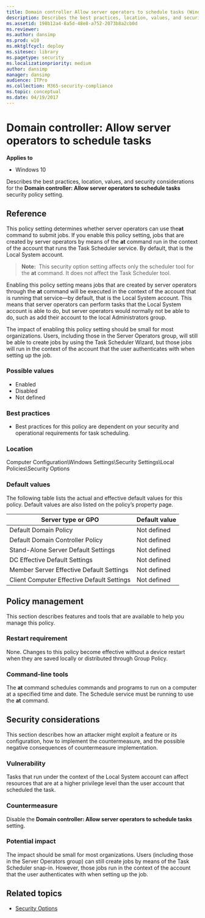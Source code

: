 ```yaml
---
title: Domain controller Allow server operators to schedule tasks (Windows 10)
description: Describes the best practices, location, values, and security considerations for the Domain controller Allow server operators to schedule tasks security policy setting.
ms.assetid: 198b12a4-8a5d-48e8-a752-2073b8a2cb0d
ms.reviewer:
ms.author: dansimp
ms.prod: w10
ms.mktglfcycl: deploy
ms.sitesec: library
ms.pagetype: security
ms.localizationpriority: medium
author: dansimp
manager: dansimp
audience: ITPro
ms.collection: M365-security-compliance
ms.topic: conceptual
ms.date: 04/19/2017
---
```


# Domain controller: Allow server operators to schedule tasks

**Applies to**
-   Windows 10

Describes the best practices, location, values, and security considerations for the **Domain controller: Allow server operators to schedule tasks** security policy setting.

## Reference

This policy setting determines whether server operators can use the**at** command to submit jobs. If you enable this policy setting, jobs that are created by server operators by means of the **at** command run in the context of the account that runs the Task Scheduler service. By default, that is the Local System account.

>**Note:**  This security option setting affects only the scheduler tool for the **at** command. It does not affect the Task Scheduler tool.

Enabling this policy setting means jobs that are created by server operators through the **at** command will be executed in the context of the account that is running that service—by default, that is the Local System account. This means that server operators can perform tasks that the Local System account is able to do, but server operators would normally not be able to do, such as add their account to the local Administrators group.

The impact of enabling this policy setting should be small for most organizations. Users, including those in the Server Operators group, will still be able to create jobs by using the Task Scheduler Wizard, but those jobs will run in the context of the account that the user authenticates with when setting up the job.

### Possible values

-   Enabled
-   Disabled
-   Not defined

### Best practices

-   Best practices for this policy are dependent on your security and operational requirements for task scheduling.

### Location

Computer Configuration\\Windows Settings\\Security Settings\\Local Policies\\Security Options

### Default values

The following table lists the actual and effective default values for this policy. Default values are also listed on the policy’s property page.

| Server type or GPO | Default value |
| - | - |
| Default Domain Policy | Not defined|
| Default Domain Controller Policy | Not defined |
| Stand-Alone Server Default Settings | Not defined|
| DC Effective Default Settings | Not defined|
| Member Server Effective Default Settings | Not defined|
| Client Computer Effective Default Settings | Not defined|

## Policy management

This section describes features and tools that are available to help you manage this policy.

### Restart requirement

None. Changes to this policy become effective without a device restart when they are saved locally or distributed through Group Policy.

### Command-line tools

The **at** command schedules commands and programs to run on a computer at a specified time and date. The Schedule service must be running to use the **at** command.

## Security considerations

This section describes how an attacker might exploit a feature or its configuration, how to implement the countermeasure, and the possible negative consequences of countermeasure implementation.

### Vulnerability

Tasks that run under the context of the Local System account can affect resources that are at a higher privilege level than the user account that scheduled the task.

### Countermeasure

Disable the **Domain controller: Allow server operators to schedule tasks** setting.

### Potential impact

The impact should be small for most organizations. Users (including those in the Server Operators group) can still create jobs by means of the Task Scheduler snap-in. However, those jobs run in the context of the account that the user authenticates with when setting up the job.

## Related topics

- [Security Options](security-options.md)
